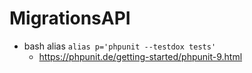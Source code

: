 # MigrationsAPI

- bash alias `alias p='phpunit --testdox tests'`
  - https://phpunit.de/getting-started/phpunit-9.html
